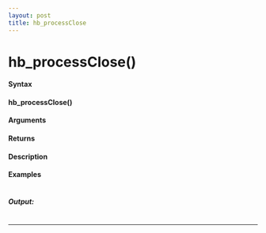 ```yaml
---
layout: post
title: hb_processClose
---
```


# hb_processClose()


#### Syntax

#### hb_processClose()

#### Arguments

#### Returns

#### Description

#### Examples

```

```

##### Output:

```

```

---